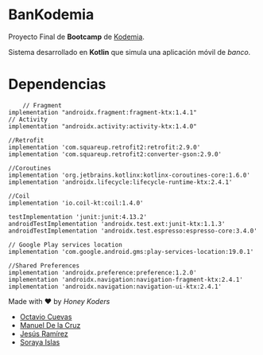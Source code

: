# BanKodemia
Proyecto Final de **Bootcamp** de [Kodemia](https://kodemia.mx/).

Sistema desarrollado en **Kotlin** que simula una aplicación móvil de *banco*.

# Dependencias
 		// Fragment
    implementation "androidx.fragment:fragment-ktx:1.4.1"
    // Activity
    implementation "androidx.activity:activity-ktx:1.4.0"

    //Retrofit
    implementation 'com.squareup.retrofit2:retrofit:2.9.0'
    implementation 'com.squareup.retrofit2:converter-gson:2.9.0'

    //Coroutines
    implementation 'org.jetbrains.kotlinx:kotlinx-coroutines-core:1.6.0'
    implementation 'androidx.lifecycle:lifecycle-runtime-ktx:2.4.1'

    //Coil
    implementation 'io.coil-kt:coil:1.4.0'

    testImplementation 'junit:junit:4.13.2'
    androidTestImplementation 'androidx.test.ext:junit-ktx:1.1.3'
    androidTestImplementation 'androidx.test.espresso:espresso-core:3.4.0'

    // Google Play services location
    implementation 'com.google.android.gms:play-services-location:19.0.1'

    //Shared Preferences
    implementation 'androidx.preference:preference:1.2.0'
    implementation 'androidx.navigation:navigation-fragment-ktx:2.4.1'
    implementation 'androidx.navigation:navigation-ui-ktx:2.4.1'

Made with ❤ by *Honey Koders*
* [Octavio Cuevas](https://github.com/octaviocuevas)
* [Manuel De la Cruz](https://github.com/manueldevmx)
* [Jesús Ramírez](https://github.com/JesusRamirezLpz)
* [Soraya Islas](https://github.com/shirousora)